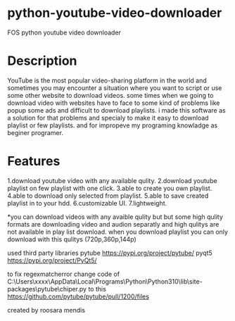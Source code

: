 # python-youtube-video-downloader
FOS python youtube video downloader

# Description

YouTube is the most popular video-sharing platform in the world and sometimes you may encounter a situation where you want to script or use some other website to download videos. some times when we going to download video with websites 
have to face to some kind of problems like popup some ads and difficult to download playlists. i made this software as a solution for that problems and specialy to make it easy to download playlist or few playlists. and for impropeve my programing knowladge as beginer programer.

# Features

1.download youtube video with any available qulity.
2.download youtube playlist on few playlist with one click.
3.able to create you own playlist.
4.able to download only selected from playlist.
5.able to save created playlist in to your hdd.
6.customizable UI.
7.lightweight.

*you can download videos with any avaible qulity but but some high qulity formats are downloading video and audion separatly
and high qulitys are not available in play list download. when you download playlist you can only download with this qulitys (720p,360p,144p)



used third party libraries 
  pytube https://pypi.org/project/pytube/
  pyqt5 https://pypi.org/project/PyQt5/

to fix regexmatcherror change code of  C:\Users\xxxx\AppData\Local\Programs\Python\Python310\lib\site-packages\pytube\chiper.py to this https://github.com/pytube/pytube/pull/1200/files

created by roosara mendis  
